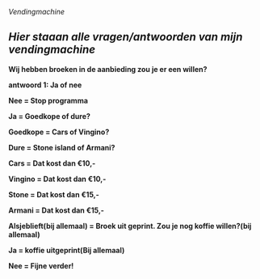 *Vendingmachine*

*Hier staaan alle vragen/antwoorden van mijn vendingmachine*
-----------------------------------------------------

**Wij hebben broeken in de aanbieding zou je er een willen?**

**antwoord 1: Ja of nee**

**Nee = Stop programma**

**Ja = Goedkope of dure?**

**Goedkope = Cars of Vingino?**

**Dure = Stone island of Armani?**

**Cars = Dat kost dan €10,-**

**Vingino = Dat kost dan €10,-**

**Stone = Dat kost dan €15,-**

**Armani = Dat kost dan €15,-**

**Alsjeblieft(bij allemaal) = Broek uit geprint. Zou je nog koffie willen?(bij allemaal)**

**Ja = koffie uitgeprint(Bij allemaal)**

**Nee = Fijne verder!**
